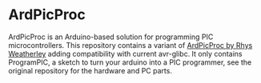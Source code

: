 # ArdPicProc

ArdPicProc is an Arduino-based solution for programming PIC microcontrollers. This repository contains a variant of [ArdPicProc by Rhys Weatherley](https://github.com/rweather/ardpicprog) adding compatibility with current avr-glibc. It only contains ProgramPIC, a sketch to turn your arduino into a PIC programmer, see the original repository for the hardware and PC parts.
